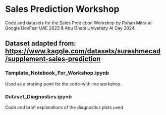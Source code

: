 # Sales Prediction Workshop
Code and datasets for the Sales Prediction Workshop by Rohan Mitra at Google DevFest UAE 2023 & Abu Dhabi Univeristy AI Day 2024.

Dataset adapted from: https://www.kaggle.com/datasets/sureshmecad/supplement-sales-prediction
---------------
### Template_Notebook_For_Workshop.ipynb
Used as a starting point for the code-with-me workshop

### Dataset_Diagnostics.ipynb
Code and brief explanations of the diagnostics plots used
